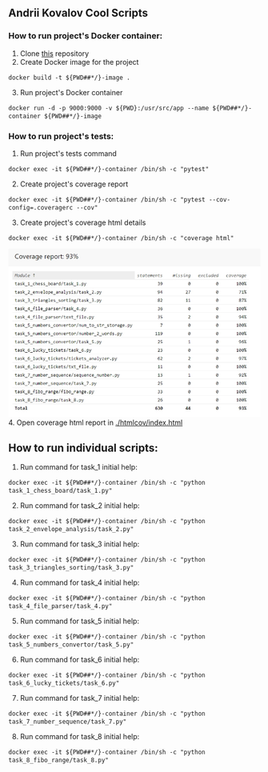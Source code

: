 ## Andrii Kovalov Cool Scripts
### How to run project's Docker container:
1. Clone [this](https://github.com/BorodaUA/cool_scripts) repository
2. Create Docker image for the project
```
docker build -t ${PWD##*/}-image .
```
3. Run project's Docker container
```
docker run -d -p 9000:9000 -v ${PWD}:/usr/src/app --name ${PWD##*/}-container ${PWD##*/}-image
```
### How to run project's tests:
1. Run project's tests command
```
docker exec -it ${PWD##*/}-container /bin/sh -c "pytest"
```
2. Create project's coverage report
```
docker exec -it ${PWD##*/}-container /bin/sh -c "pytest --cov-config=.coveragerc --cov"
```
3. Create project's coverage html details
```
docker exec -it ${PWD##*/}-container /bin/sh -c "coverage html"
```
![coverage-example](/README/coverage.jpg?raw=true)  
4. Open coverage html report in [./htmlcov/index.html](./htmlcov/index.html)
## How to run individual scripts:
1. Run command for task_1 initial help:
```
docker exec -it ${PWD##*/}-container /bin/sh -c "python task_1_chess_board/task_1.py"
```
2. Run command for task_2 initial help:
```
docker exec -it ${PWD##*/}-container /bin/sh -c "python task_2_envelope_analysis/task_2.py"
```
3. Run command for task_3 initial help:
```
docker exec -it ${PWD##*/}-container /bin/sh -c "python task_3_triangles_sorting/task_3.py"
```
4. Run command for task_4 initial help:
```
docker exec -it ${PWD##*/}-container /bin/sh -c "python task_4_file_parser/task_4.py"
```
5. Run command for task_5 initial help:
```
docker exec -it ${PWD##*/}-container /bin/sh -c "python task_5_numbers_convertor/task_5.py"
```
6. Run command for task_6 initial help:
```
docker exec -it ${PWD##*/}-container /bin/sh -c "python task_6_lucky_tickets/task_6.py"
```
7. Run command for task_7 initial help:
```
docker exec -it ${PWD##*/}-container /bin/sh -c "python task_7_number_sequence/task_7.py"
```
8. Run command for task_8 initial help:
```
docker exec -it ${PWD##*/}-container /bin/sh -c "python task_8_fibo_range/task_8.py"
```